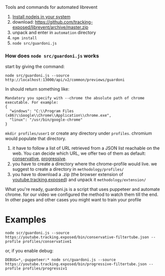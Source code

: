 Tools and commands for automated librevent 

1. [Install nodejs in your system](https://nodejs.org/en/download://nodejs.org/en/download/)
2. download: https://github.com/tracking-exposed/librevent/archive/master.zip
3. unpack and enter in `automation` directory 
4. `npm install`
5. `node src/guardoni.js`


### How does `node src/guardoni.js` works


start by giving the command:

`node src/guardoni.js --source http://localhost:13000/api/v2/common/previews/guardoni`

In should return something like:

```
Mandatory you specify with --chrome the absolute path of chrome executable. For example:
{
  "windows": "C:\\Program Files (x86)\\Google\\Chrome\\Application\\chrome.exe",
  "linux": "/usr/bin/google-chrome"
}
```


`mkdir profiles/user1` or create any directory under `profiles`. chromium would populate that directory.

1. it have to follow a list of URL retrieved from a JSON list reachable on the web. You can decide which URL, we offer two of them as default: [conservative](https://youtube.tracking.exposed/bin/conservative-filtertube.json), [progressive](https://youtube.tracking.exposed/bin/progressive-filtertube.json).
2. you have to create a directory where the chrome-profile would live. we suggest to create a directory in `methodology/profiles/` 
3. you have to download a .zip (the browser extension of [youtube.tracking.exposed](/)) and unpack it `methodology/extension/`

What you're ready, guardoni.js is a script that uses puppeteer and automate chrome.
for our video we configured the method to watch them till the end. In other pages and other cases you might want to train your profile

# Examples

`node scr/guardoni.js --source https://youtube.tracking.exposed/bin/conservative-filtertube.json --profile profiles/conservative1`

or, if you enable debug:

`DEBUG=*,-puppeteer:* node src/guardoni.js --source https://youtube.tracking.exposed/bin/progressive-filtertube.json --profile profiles/progressiv1`
